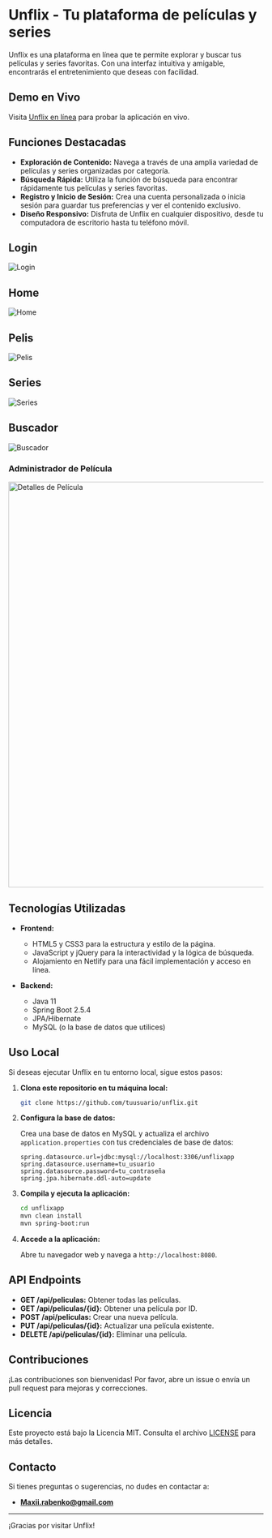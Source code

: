 # Unflix - Tu plataforma de películas y series

Unflix es una plataforma en línea que te permite explorar y buscar tus películas y series favoritas. Con una interfaz intuitiva y amigable, encontrarás el entretenimiento que deseas con facilidad.

## Demo en Vivo

Visita [Unflix en línea](https://unflixapp.netlify.app/) para probar la aplicación en vivo.

## Funciones Destacadas

- **Exploración de Contenido:** Navega a través de una amplia variedad de películas y series organizadas por categoría.
- **Búsqueda Rápida:** Utiliza la función de búsqueda para encontrar rápidamente tus películas y series favoritas.
- **Registro y Inicio de Sesión:** Crea una cuenta personalizada o inicia sesión para guardar tus preferencias y ver el contenido exclusivo.
- **Diseño Responsivo:** Disfruta de Unflix en cualquier dispositivo, desde tu computadora de escritorio hasta tu teléfono móvil.

## Login

![Login](https://i.imgur.com/yL1NPzw.png)

## Home
![Home](https://i.imgur.com/YO3LLgP.png)

## Pelis
![Pelis](https://i.imgur.com/uhAtNBV.png)

## Series
![Series](https://i.imgur.com/S2b3pMt.png)

## Buscador
![Buscador](https://i.imgur.com/eXnFYw8.png)

### Administrador de Película
<img src="https://i.imgur.com/UIMvjsH.png" alt="Detalles de Película" width="800">

## Tecnologías Utilizadas

- **Frontend:**
  - HTML5 y CSS3 para la estructura y estilo de la página.
  - JavaScript y jQuery para la interactividad y la lógica de búsqueda.
  - Alojamiento en Netlify para una fácil implementación y acceso en línea.
  
- **Backend:**
  - Java 11
  - Spring Boot 2.5.4
  - JPA/Hibernate
  - MySQL (o la base de datos que utilices)

## Uso Local

Si deseas ejecutar Unflix en tu entorno local, sigue estos pasos:

1. **Clona este repositorio en tu máquina local:**
    ```bash
    git clone https://github.com/tuusuario/unflix.git
    ```

2. **Configura la base de datos:**

    Crea una base de datos en MySQL y actualiza el archivo `application.properties` con tus credenciales de base de datos:
    ```properties
    spring.datasource.url=jdbc:mysql://localhost:3306/unflixapp
    spring.datasource.username=tu_usuario
    spring.datasource.password=tu_contraseña
    spring.jpa.hibernate.ddl-auto=update
    ```

3. **Compila y ejecuta la aplicación:**
    ```bash
    cd unflixapp
    mvn clean install
    mvn spring-boot:run
    ```

4. **Accede a la aplicación:**

    Abre tu navegador web y navega a `http://localhost:8080`.

## API Endpoints

- **GET /api/peliculas:** Obtener todas las películas.
- **GET /api/peliculas/{id}:** Obtener una película por ID.
- **POST /api/peliculas:** Crear una nueva película.
- **PUT /api/peliculas/{id}:** Actualizar una película existente.
- **DELETE /api/peliculas/{id}:** Eliminar una película.

## Contribuciones

¡Las contribuciones son bienvenidas! Por favor, abre un issue o envía un pull request para mejoras y correcciones.

## Licencia

Este proyecto está bajo la Licencia MIT. Consulta el archivo [LICENSE](LICENSE) para más detalles.

## Contacto

Si tienes preguntas o sugerencias, no dudes en contactar a:

- **Maxii.rabenko@gmail.com** 
---

¡Gracias por visitar Unflix!

